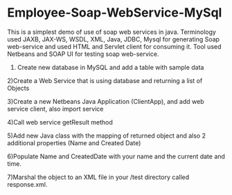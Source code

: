 # Employee-Soap-WebService-MySql

This is a simplest demo of use of soap web services in java. Terminology used JAXB, JAX-WS, WSDL, XML, Java, JDBC, Mysql for generating Soap web-service and used HTML and Servlet client for consuming it. Tool used Netbeans  and SOAP UI for testing soap web-service.


1) Create new database in MySQL and add a table with sample data

2)Create a Web Service that is using database and returning a list of Objects

3)Create a new Netbeans Java Application (ClientApp), and add web service client, also import service

4)Call web service getResult method

5)Add new Java class with the mapping of returned object and also 2 additional properties (Name and Created Date)

6)Populate Name and CreatedDate with your name and the current date and time.

7)Marshal the object to an XML file in your /test directory called response.xml.

